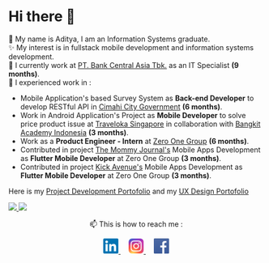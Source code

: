 # Hi there 👋

💬 My name is Aditya, I am an Information Systems graduate.   
✨ My interest is in fullstack mobile development and information systems development.   
💼 I currently work at [PT. Bank Central Asia Tbk.](https://www.bca.co.id/) as an IT Specialist **(9 months)**.   
🔭 I experienced work in : 
- Mobile Application's based Survey System as **Back-end Developer** to develop RESTful API in [Cimahi City Government](https://cimahikota.go.id/beranda) **(6 months)**.   
- Work in Android Application's Project as **Mobile Developer** to solve price product issue at [Traveloka Singapore](https://traveloka.com) in collaboration with [Bangkit Academy Indonesia](https://grow.google/intl/id_id/bangkit/?tab=machine-learning) **(3 months)**.
- Work as a **Product Engineer - Intern** at [Zero One Group](https://github.com/zero-one-group) **(6 months)**.
- Contributed in project [The Mommy Journal's](https://play.google.com/store/apps/details?id=com.sebamed.babytrackerapp&hl=en&gl=US&pli=1) Mobile Apps Development as **Flutter Mobile Developer** at Zero One Group **(3 months)**.
- Contributed in project [Kick Avenue's](https://play.google.com/store/apps/details?id=com.kickavenue.androidshop&hl=en&gl=US) Mobile Apps Development as **Flutter Mobile Developer** at Zero One Group **(3 months)**.

Here is my [Project Development Portofolio](https://www.canva.com/design/DAFNtU1nj6c/eEZ5veFMkJkoztZfJkM0mA/view) and my [UX Design Portofolio](https://docs.google.com/presentation/d/1mzQDV3Er7QU3Mh5DI0q6bOEYqwYFB8VktkNtwGQq_K0/edit?usp=sharing)     
     
<!--
**adityajatnika/adityajatnika** is a ✨ _special_ ✨ repository because its `README.md` (this file) appears on your GitHub profile.

Here are some ideas to get you started:

- 🔭 I’m currently working on ...
- 🌱 I’m currently learning ...
- 👯 I’m looking to collaborate on ...
- 🤔 I’m looking for help with ...
- 💬 Ask me about ...
- 📫 How to reach me: ...
- 😄 Pronouns: ...
- ⚡ Fun fact: ...
-->


<p align="left">
<a href="https://github.com/adityajatnika">
  <img height="180em" src="https://github-readme-stats-eight-theta.vercel.app/api?username=adityajatnika&show_icons=true&theme=algolia&include_all_commits=true&count_private=true"/>
  <img height="180em" src="https://github-readme-stats-eight-theta.vercel.app/api/top-langs/?username=adityajatnika&layout=compact&langs_count=8&theme=algolia"/>
</a>
</p>

<p align="center">
📫 This is how to reach me : 
</p>   
  
  
<p align="center">
  <a href="https://www.linkedin.com/in/adityajatnika/">
    <img width="30" src="http://github.com/adityajatnika/adityajatnika/blob/main/assets/images/in-thumb.png?raw=true" alt="linkedin logo">
  </a> &nbsp &nbsp     
  <a href="https://www.instagram.com/aditakhmad.dj/">
    <img width="30" src="http://github.com/adityajatnika/adityajatnika/blob/main/assets/images/ig-thumb.png?raw=true" alt="instagram logo">
  </a> &nbsp &nbsp     
  <a href="https://www.facebook.com/adit.akhmad/">
    <img width="30" src="http://github.com/adityajatnika/adityajatnika/blob/main/assets/images/fb-thumb.png?raw=true" alt="facebook logo">
  </a>   
</p>

